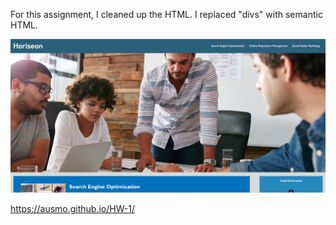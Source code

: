 For this assignment, I cleaned up the HTML. I replaced "divs" with semantic HTML.

![](hw1.jpg)

https://ausmo.github.io/HW-1/